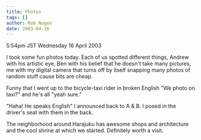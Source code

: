 ```yaml
---
title: Photos
tags: []
author: Rob Nugen
date: 2003-04-16
---
```


<p class=date>5:54pm JST Wednesday 16 April 2003</p>

<p>I took some fun photos today.  Each of us spotted different things,
Andrew with his artistic eye, Ben with his belief that he doesn't take
many pictures, me with my digital camera that turns off by itself
snapping many photos of random stuff cause bits are cheap.</p>

<p>Funny that I went up to the bicycle-taxi rider in broken English
"We photo on taxi?" and he's all "yeah sure."</p>

<p>"Haha!  He speaks English" I announced back to A & B.  I posed in
the driver's seat with them in the back.</p>

<p>The neighborhood around Harajuku has awesome shops and architecture
and the cool shrine at which we started.  Definitely worth a
visit.</p>
